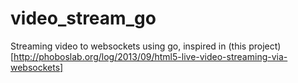 # video_stream_go
Streaming video to websockets using go, inspired in (this project)[http://phoboslab.org/log/2013/09/html5-live-video-streaming-via-websockets]
